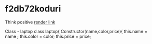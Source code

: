# f2db72koduri
Think positive 
[render link](https://f2wb72koduri.onrender.com)

Class - laptop class laptop{ Constructor(name,color,price){
    this.name  = name ;
    this.color = color;
    this.price = price;
